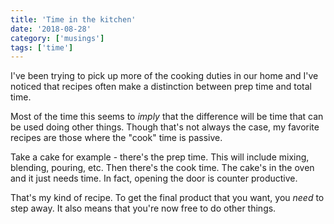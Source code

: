 ```yaml
---
title: 'Time in the kitchen'
date: '2018-08-28'
category: ['musings']
tags: ['time']
---
```


I've been trying to pick up more of the cooking duties in our home and I've noticed that recipes often make a distinction between prep time and total time.

Most of the time this seems to *imply* that the difference will be time that can be used doing other things. Though that's not always the case, my favorite recipes are those where the "cook" time is passive.

Take a cake for example - there's the prep time. This will include mixing, blending, pouring, etc. Then there's the cook time. The cake's in the oven and it just needs time. In fact, opening the door is counter productive.

That's my kind of recipe. To get the final product that you want, you *need* to step away. It also means that you're now free to do other things.